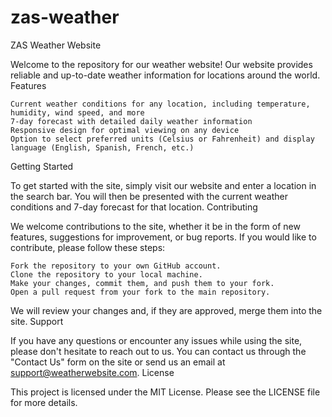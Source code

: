 # zas-weather
ZAS Weather Website

Welcome to the repository for our weather website! Our website provides reliable and up-to-date weather information for locations around the world.
Features

    Current weather conditions for any location, including temperature, humidity, wind speed, and more
    7-day forecast with detailed daily weather information
    Responsive design for optimal viewing on any device
    Option to select preferred units (Celsius or Fahrenheit) and display language (English, Spanish, French, etc.)

Getting Started

To get started with the site, simply visit our website and enter a location in the search bar. You will then be presented with the current weather conditions and 7-day forecast for that location.
Contributing

We welcome contributions to the site, whether it be in the form of new features, suggestions for improvement, or bug reports. If you would like to contribute, please follow these steps:

    Fork the repository to your own GitHub account.
    Clone the repository to your local machine.
    Make your changes, commit them, and push them to your fork.
    Open a pull request from your fork to the main repository.

We will review your changes and, if they are approved, merge them into the site.
Support

If you have any questions or encounter any issues while using the site, please don't hesitate to reach out to us. You can contact us through the "Contact Us" form on the site or send us an email at support@weatherwebsite.com.
License

This project is licensed under the MIT License. Please see the LICENSE file for more details.
